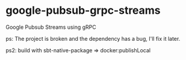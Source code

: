 # google-pubsub-grpc-streams
Google Pubsub Streams using gRPC

ps: The project is broken and the dependency has a bug, I'll fix it later. 

ps2: build with sbt-native-package => docker:publishLocal
